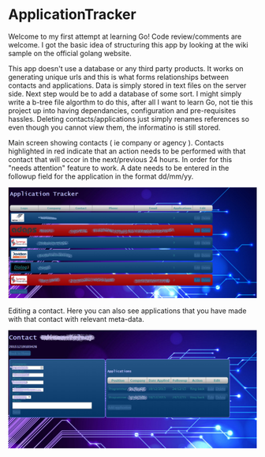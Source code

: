 # ApplicationTracker

Welcome to my first attempt at learning Go! 
Code review/comments are welcome. I got the basic idea of structuring this app by looking at the wiki sample on the official golang website.

This app doesn't use a database or any third party products. It works on generating unique urls and this is what forms relationships between contacts and applications. Data is simply stored in text files on the server side. Next step would be to add a database of some sort. I might simply write a b-tree file algorthm to do this, after all I want to learn Go, not tie this project up into having dependancies, configuration and pre-requisites hassles. Deleting contacts/applications just simply renames references so even though you cannot view them, the informatino is still stored.

Main screen showing contacts ( ie company or agency ). Contacts highlighted in red indicate that an action needs to be performed with that contact that will occor in the next/previous 24 hours. In order for this "needs attention" feature to work. A date  needs to be entered in the followup field for the application in the format dd/mm/yy.

![Alt text](public/img/mainscreen.png "Main Screen")

Editing a contact. Here you can also see applications that you have made with that contact with relevant meta-data.

![Alt text](public/img/contactsscreen.png "Contacts Screen")

